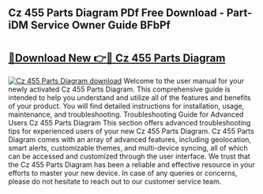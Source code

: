 ## Cz 455 Parts Diagram PDf Free Download - Part-iDM Service Owner Guide BFbPf

# <h2><a href="http://dfhvo98.blite.top/?on=Cz+455+Parts+Diagram">🔗Download New 👉🔴 Cz 455 Parts Diagram</a></h2>

[![Cz 455 Parts Diagram download](https://i.imgur.com/lujVjoI.png)](http://dfhvo98.blite.top/?on=Cz+455+Parts+Diagram)
Welcome to the user manual for your newly activated Cz 455 Parts Diagram. This comprehensive guide is intended to help you understand and utilize all of the features and benefits of your product. You will find detailed instructions for installation, usage, maintenance, and troubleshooting. Troubleshooting Guide for Advanced Users Cz 455 Parts Diagram This section offers advanced troubleshooting tips for experienced users of your new Cz 455 Parts Diagram. Cz 455 Parts Diagram comes with an array of advanced features, including geolocation, smart alerts, customizable themes, and multi-device syncing, all of which can be accessed and customized through the user interface. We trust that the Cz 455 Parts Diagram has been a reliable and effective resource in your efforts to master your new device. In case of any queries or concerns, please do not hesitate to reach out to our customer service team.
